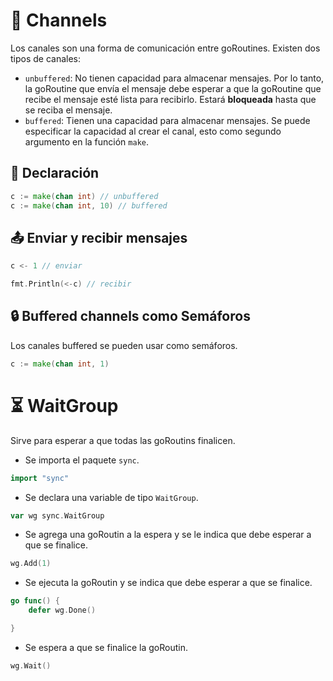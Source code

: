 # 📡 Channels

Los canales son una forma de comunicación entre goRoutines. Existen dos tipos de canales:

- `unbuffered`: No tienen capacidad para almacenar mensajes. Por lo tanto, la goRoutine que envía el mensaje debe esperar a que la goRoutine que recibe el mensaje esté lista para recibirlo. Estará <strong>bloqueada</strong> hasta que se reciba el mensaje.
- `buffered`: Tienen una capacidad para almacenar mensajes. Se puede especificar la capacidad al crear el canal, esto como segundo argumento en la función `make`.


## 📝 Declaración

```go
c := make(chan int) // unbuffered
c := make(chan int, 10) // buffered
``` 

## 📤 Enviar y recibir mensajes

```go
c <- 1 // enviar

fmt.Println(<-c) // recibir 
```

## 🔒 Buffered channels como Semáforos

Los canales buffered se pueden usar como semáforos.

```go
c := make(chan int, 1)
``` 

# ⏳ WaitGroup

Sirve para esperar a que todas las goRoutins finalicen.

-  Se importa el paquete `sync`.

```go
import "sync"
```

- Se declara una variable de tipo `WaitGroup`.

```go
var wg sync.WaitGroup
```

- Se agrega una goRoutin a la espera y se le indica que debe esperar a que se finalice.

```go
wg.Add(1)
```

- Se ejecuta la goRoutin y se indica que debe esperar a que se finalice.

```go
go func() {
	defer wg.Done()

}
```

- Se espera a que se finalice la goRoutin.

```go
wg.Wait()
```


